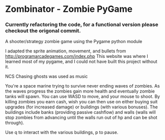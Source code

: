 # Zombinator - Zombie PyGame

### Currently refactoring the code, for a functional version please checkout the origonal commit.

A shooter/strategy zombie game using the Pygame python module

I adapted the sprite animation, movement, and bullets from http://programarcadegames.com/index.php
This website was where I learned most of my pygame, and I could not have built this project without it.

NCS Chasing ghosts was used as music

You're a space marine trying to survive never ending waves of zombies. As the waves progress the zombies gain more health and eventually zombie tanks will spawn. You can use WASD to move, and your mouse to shoot. By killing zombies you earn cash, wish you can then use on either buying suit upgrades (for increased damage) or buildings (with various bonuses). The buildings include banks (providing passive cashflow) and walls (walls will stop zombies from advancing until the walls run out of hp and can be shot through).

Use q to interact with the various buildings, p to pause.
